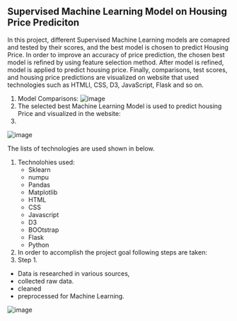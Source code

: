 ## Supervised Machine Learning Model on Housing Price Prediciton 

In this project, different Supervised Machine Learning models are comapred and tested by their scores, and the best model is chosen to predict Housing Price. In order to improve an accuracy of price prediction, the chosen best model is refined by using feature selection method. After model is refined, model is applied to predict housing price. Finally, comparisons, test scores, and housing price predictions are visualized on website that used technologies such as HTMLl, CSS, D3, JavaScript, Flask and so on. 
1. Model Comparisons:
![image](https://user-images.githubusercontent.com/67448948/134741898-a367abd8-7098-4d68-a0ca-bf2f97487b6e.png)
2. The selected best Machine Learning Model is used to predict housing Price and visualized in the website:
3. 
![image](https://user-images.githubusercontent.com/67448948/134743648-95737a80-0a07-44ae-8eef-9fa6c5fa6d52.png)


The lists of technologies are used shown in below. 
1. Technolohies used:
    * Sklearn
    * numpu
    * Pandas 
    * Matplotlib
    * HTML
    * CSS
    * Javascript
    * D3
    * BOOtstrap
    * Flask
    * Python
1. In order to accomplish the project goal following steps are taken:
  1. Step 1. 
   * Data is researched in various sources, 
   * collected raw data.
   * cleaned 
   * preprocessed 
   for Machine Learning. 
   
![image](https://user-images.githubusercontent.com/67448948/134741898-a367abd8-7098-4d68-a0ca-bf2f97487b6e.png)
